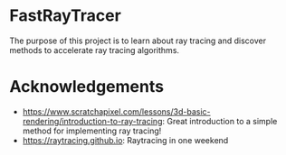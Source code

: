 # FastRayTracer
The purpose of this project is to learn about ray tracing and discover methods to accelerate ray tracing algorithms.

# Acknowledgements
* https://www.scratchapixel.com/lessons/3d-basic-rendering/introduction-to-ray-tracing: Great introduction to a simple method for implementing ray tracing!
* https://raytracing.github.io: Raytracing in one weekend